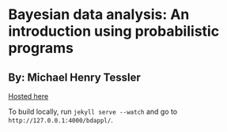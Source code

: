 # Bayesian data analysis: An introduction using probabilistic programs

## By: Michael Henry Tessler

[Hosted here](http://mhtess.github.io/dappl/)

To build locally, run `jekyll serve --watch` and go to `http://127.0.0.1:4000/bdappl/`.
